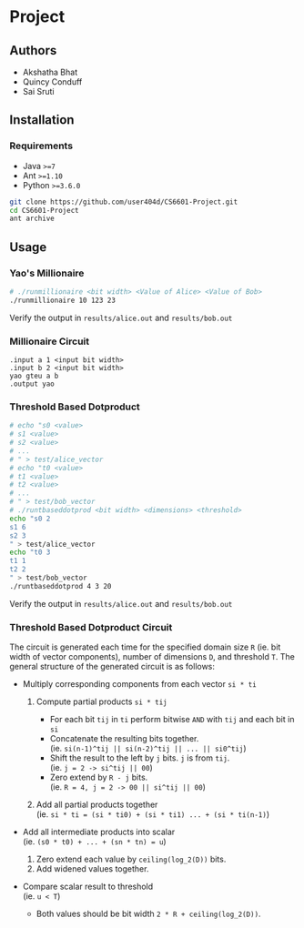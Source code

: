 # Project

## Authors

- Akshatha Bhat
- Quincy Conduff
- Sai Sruti

## Installation

### Requirements

- Java `>=7`
- Ant `>=1.10`
- Python `>=3.6.0`

```bash
git clone https://github.com/user404d/CS6601-Project.git
cd CS6601-Project
ant archive
```

## Usage

### Yao's Millionaire

```bash
# ./runmillionaire <bit width> <Value of Alice> <Value of Bob>
./runmillionaire 10 123 23
```

Verify the output in `results/alice.out` and `results/bob.out`

### Millionaire Circuit

```plain
.input a 1 <input bit width>
.input b 2 <input bit width>
yao gteu a b
.output yao
```

### Threshold Based Dotproduct

```bash
# echo "s0 <value>
# s1 <value>
# s2 <value>
# ...
# " > test/alice_vector
# echo "t0 <value>
# t1 <value>
# t2 <value>
# ...
# " > test/bob_vector
# ./runtbaseddotprod <bit width> <dimensions> <threshold>
echo "s0 2
s1 6
s2 3
" > test/alice_vector
echo "t0 3
t1 1
t2 2
" > test/bob_vector
./runtbaseddotprod 4 3 20
```

Verify the output in `results/alice.out` and `results/bob.out`

### Threshold Based Dotproduct Circuit

The circuit is generated each time for the specified domain size `R` (ie. bit width of vector components), number of dimensions `D`, and threshold `T`. The general structure of the generated circuit is as follows:

- Multiply corresponding components from each vector `si * ti`

  1. Compute partial products `si * tij`
      - For each bit `tij` in `ti` perform bitwise `AND` with `tij` and each bit in `si`
      - Concatenate the resulting bits together. \
        (ie. `si(n-1)^tij || si(n-2)^tij || ... || si0^tij`)
      - Shift the result to the left by `j` bits. `j` is from `tij`. \
        (ie. `j = 2 -> si^tij || 00`)
      - Zero extend by `R - j` bits. \
        (ie. `R = 4, j = 2 -> 00 || si^tij || 00`)

  2. Add all partial products together \
    (ie. `si * ti = (si * ti0) + (si * ti1) ... + (si * ti(n-1)`)

- Add all intermediate products into scalar \
(ie. `(s0 * t0) + ... + (sn * tn) = u`)

  1. Zero extend each value by `ceiling(log_2(D))` bits.
  2. Add widened values together.

- Compare scalar result to threshold \
(ie. `u < T`)

  - Both values should be bit width `2 * R + ceiling(log_2(D))`.
